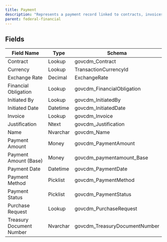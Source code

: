 ```yaml
---
title: Payment
description: "Represents a payment record linked to contracts, invoices, and financial obligations."
parent: federal-financial
---
```


## Fields

| Field Name | Type | Schema |
|------------|------|--------|
| Contract | Lookup | govcdm_Contract |
| Currency | Lookup | TransactionCurrencyId |
| Exchange Rate | Decimal | ExchangeRate |
| Financial Obligation | Lookup | govcdm_FinancialObligation |
| Initiated By | Lookup | govcdm_InitiatedBy |
| Initiated Date | Datetime | govcdm_InitiatedDate |
| Invoice | Lookup | govcdm_Invoice |
| Justification | Ntext | govcdm_Justification |
| Name | Nvarchar | govcdm_Name |
| Payment Amount | Money | govcdm_PaymentAmount |
| Payment Amount (Base) | Money | govcdm_paymentamount_Base |
| Payment Date | Datetime | govcdm_PaymentDate |
| Payment Method | Picklist | govcdm_PaymentMethod |
| Payment Status | Picklist | govcdm_PaymentStatus |
| Purchase Request | Lookup | govcdm_PurchaseRequest |
| Treasury Document Number | Nvarchar | govcdm_TreasuryDocumentNumber |


